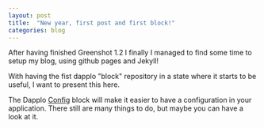 ```yaml
---
layout: post
title:  "New year, first post and first block!"
categories: blog
---
```


After having finished Greenshot 1.2 I finally I managed to find some time to setup my blog, using github pages and Jekyll!

With having the fist dapplo "block" repository in a state where it starts to be useful, I want to present this here.

The Dapplo [Config](https://github.com/dapplo/Dapplo.Config) block will make it easier to have a configuration in your application. There still are many things to do, but maybe you can have a look at it.
